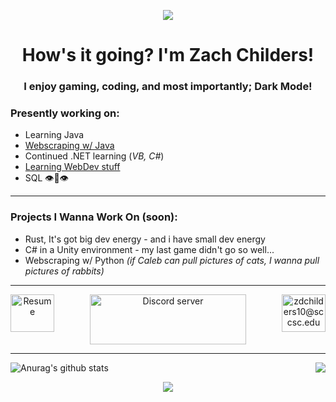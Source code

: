 <a>
<p align = "center">
    <img align = "center" src="https://raw.githubusercontent.com/im-zach/im-zach/main/portLogo.png"></p>
<h1 align="center">How's it going? I'm Zach Childers!</h1>
<h3 align="center">I enjoy gaming, coding, and most importantly; Dark Mode! </br>

### Presently working on:
* Learning Java
* <a href="https://github.com/im-zach/Java-Final-Proj">Webscraping w/ Java</a>
* Continued .NET learning (*VB, C#*)
* <a href="https://github.com/im-zach/Web-Dev">Learning WebDev stuff</a>
* SQL 👁👄👁
---
### Projects I Wanna Work On (soon):
* Rust, It's got big dev energy - and i have small dev energy
* C# in a Unity environment - my last game didn't go so well...
* Webscraping w/ Python *(if Caleb can pull pictures of cats, I wanna pull pictures of rabbits)*

---
<p align = "center">
    <a href="https://docs.google.com/document/d/16YmW2TyM2F7eesU80omdn8Ge8poNrcGmCcmRlX37nf4/edit?usp=sharing"><img align="left" src="https://raw.githubusercontent.com/im-zach/im-zach/main/64A9A03B-6F94-4E91-8F48-453DA9972E10.png" alt="Resume" height = 60 width = 70/></a>
    <a href="https://discord.gg/a3QuRJwYQd"><img align="center" src="https://github.com/im-zach/im-zach/blob/main/Discord-Logo+Wordmark-Color.png?raw=true" alt="Discord server" height = 80 width = 250/></a>
      <a href="mailto:zdchilders10@sccsc.edu"><img align="right" src="https://raw.githubusercontent.com/im-zach/im-zach/main/mail.png" alt="zdchilders10@sccsc.edu" height = 60 width = 70/></a>
</p>

---
<p align = "center">
<a href="https://github.com/im-zach/github-readme-stats">
  <!-- this is good -->
  <img align="left" src="https://github-readme-stats.vercel.app/api?username=im-zach&show_icons=true&theme=merko" alt="Anurag's github stats" />
</a><a href="https://github.com/im-zach/github-readme-stats">
  <!-- Change the `github-readme-stats.anuraghazra1.vercel.app` to `github-readme-stats.vercel.app`  -->
  <img align="right" src="https://github-readme-stats.vercel.app/api/top-langs/?username=im-zach&langs_count=8&hide=,Emacs lisp,NSIS,c,perl,batchfile,powershell &theme=dark&exclude_repo=Github-GizmoDND, Github-Flairs, Github-Big-List-Of-Naughty-Strings, Github-XKCD-Password-generator, Github-PyTorch-BigGraph, " /></p>
</a>
<br>
<p align ="center">
<a href="https://github.com/im-zach/github-readme-stats">
  <!-- Change the `github-readme-stats.anuraghazra1.vercel.app` to `github-readme-stats.vercel.app`  -->
  <img align="center" src="https://github-profile-trophy.vercel.app/?username=im-zach&title=Joined2020, Commit, Repositories, Stars, Followers&theme=dracula" />
</a></p>
  
